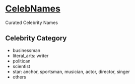 # [CelebNames](https://github.com/quarrying/CelebNames)
Curated Celebrity Names

## Celebrity Category
- businessman
- literal_arts: writer
- politican
- scientist
- star: anchor, sportsman, musician, actor, director, singer
- others

